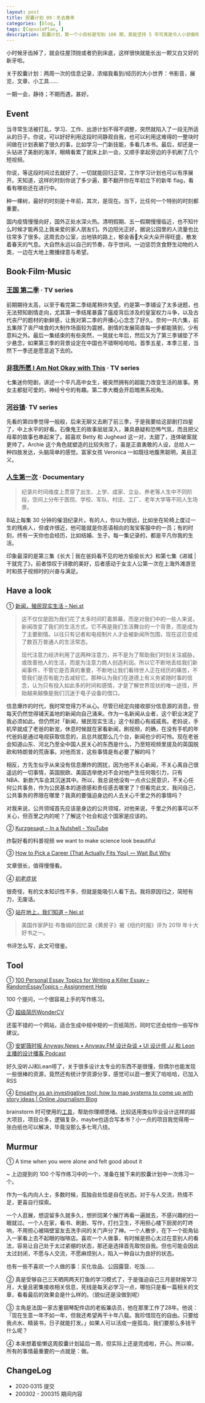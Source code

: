 ```yaml
---
layout: post
title: 胶囊计划 09：冬去春来
categories: [blog, ]
tags: [CapsulePlan, ]
description: 胶囊计划，第一个小目标是写到 100 期，真能坚持 5 年可真是令人小骄傲呢
---
```


小时候牙齿掉了，就会往屋顶抛或者扔到床底，这样很快就能长出一颗又白又好的新牙啦。

关于胶囊计划：两周一次的信息记录，浓缩我看到/经历的大小世界：书影音，展览，文章、小工具……

一期一会，静待；不期而遇，甚好。

## Event

当寻常生活被打乱，学习、工作、出游计划不得不调整，突然就陷入了一段无所适从的日子。你说，可以好好利用这段时间静观自我，也可以利用这难得的一整块时间做在计划表躺了很久的事，比如学习一门新技能，多看几本书。最后，却还是一头钻进了美剧的海洋，眼睛看累了就床上趴一会，又顺手拿起旁边的手机刷了几个短视频。

你说，等这段时间过去就好了，一切就能回归正常，工作学习计划也可以有序展开。天知道，这样的时刻你说了多少遍，要不翻开你在年初立下的新年 flag，看看有哪些还在进行中。

种一棵树，最好的时刻是十年前，其次，是现在。当下，比任何一个特别的时刻都重要。

国内疫情慢慢向好，国外正处水深火热。清明假期、五一假期慢慢临近，也不知什么时候才能再见上我亲爱的家人朋友们。外边阳光正好，据说公园里的人流量也比往常多了很多。这周去办公室，出地铁的路上，郁金香🌷大朵大朵开得旺盛，散发着春天的气息。大自然永远以自己的节奏，存于世间。一边惩罚贪食野生动物的人类，一边在大地上撒播绿意与希望。

## Book·Film·Music

### [王国 第二季](https://movie.douban.com/subject/30306401/) · TV series

前期期待太高，以至于看完第二季结尾稍许失望。约是第一季铺设了太多谜题，也无法预知剧情走向，尤其第一季结尾暴露了瘟疫背后涉及的皇室权力斗争，以及古代丧尸的题材的新鲜感，让我对第二季的开播心心念念了好久。奈何一共六集，前五集除了丧尸啃食的大制作场面较为震撼，剧情的发展简直每一步都能猜到，少有意料之外。最后一集结束的有些突然，一晃就七年后，然后又为了第三季铺垫了不少悬念，如果第三季的背景设定在中国也不错啊哈哈哈。首季五星，本季三星，当然下一季还是愿意追下去的。

### [非我所愿 I Am Not Okay with This](https://movie.douban.com/subject/30402183/) · TV series

七集迷你短剧，讲述一个平凡高中女生，被突然拥有的超能力改变生活的故事。男女主都挺可爱的，神经兮兮的有趣。第二季大概会开启暗黑系视角。

### [河谷镇](https://movie.douban.com/subject/30192286/)· TV series

先看的第四季觉得一般般，后来无聊又去刷了前三季，于是我要给这部剧打四星了，中上水平的好看。石像鬼王的故事层层深入，兼具悬疑和恐怖气氛，而且把父母辈的故事也串起来了。超喜欢 Betty 和 Jughead 这一对，太甜了，连体破案就更帅了。Archie 这个角色就塑造的比较失败了，虽是正直勇敢的人设，总给人一种四肢发达，头脑简单的感觉。富家女孩 Veronica 一如既往地腹黑聪明，美且正义。

### [人生第一次](https://www.bilibili.com/bangumi/media/md28227065/?from=search&seid=4214722862062979636) · Documentary

> 纪录片时间维度上贯穿了出生、上学、成家、立业、养老等人生中不同阶段，空间上分布于医院、学校、军队、村庄、工厂、老年大学等不同人生场景。

B站上每集 30 分钟的催泪纪录片。有的人，你以为很远，比如坐在轮椅上度过一生的残疾人，但或许很近，他可能就是你恶语相向的淘宝客服中的一员；有的时刻，终有一天你也会经历，比如结婚、生子。每一集记录的，都是平凡你我的生活。

印象最深的是第三集《长大 | 我在爸妈看不见的地方偷偷长大》和第七集《进城 | 干就完了》，前者惊叹于诗歌的美好，后者感动于女主人公第一次在上海外滩游览时和孩子视频时的兴奋与满足。

## Have a look

① [新闻，殖民现实生活 – Nei.st](https://nei.st/medium/the-guardian/how-the-news-took-over-reality)

> 这不仅仅是因为我们花了太多时间盯着屏幕，而是对我们中的一些人来说，新闻改变了我们的生活方式，它不再是我们生活舞台的一个背景，而是成为了主要剧情。以往只有记者和电视制片人才会被新闻所包围，现在这已变成了数百万普通人的生活常态。
> 
> 现代注意力经济利用了这两种注意力，并不是为了帮助我们时刻关注威胁，或改善他人的生活，而是为注意力商人创造利润。所以它不断地丢给我们新闻事件，不管它是否真的重要，不断地让我们看待世人正在经历的痛苦，不管我们是否有能力去减轻它。那种认为我们在道德上有义务紧随时事的信念，认为只有投入如此多的时间和感情，才是了解世界现状的唯一途径，开始越来越像是我们沉迷于电子设备的借口。

信息爆炸的时代，我时常觉得力不从心。尽管已经定向接收部分信息源的消息，但每天仍然觉得铺天盖地的新闻向自己涌来。作为一名新闻从业者，这个职业决定了我必须如此。但仍然对「新闻，殖民现实生活」这个标题心有戚戚焉。老妈说，手机早就成了老爸的新宠，休息时候就在家看新闻，刷视频，的确，在没有手机的年代爸妈是通过电视获取信息的，且总共就那么几个台，新闻也少的可怜。现在老爸会知道山东、河北乃至全中国人民关心的东西是什么，乃至短视频里提及的英国脱欧和特朗普的荒唐事。对他而言，这些事情是有必要了解的吗？

相反，方先生似乎从来没有信息爆炸的困扰，因为他不关心新闻，不关心离自己很遥远的一切事情，英国脱欧、美国选举绝对不会对他产生任何吸引力，只有 NBA、新款汽车会其沉迷其中。所以，我总说他没有一点点公民意识，不关心任何公共事务，作为公民基本的道德感和责任感去哪里了？但看完此文，我问自己，公共事务的界限在哪里？我真的要强迫身边的人去关心千里之外的事情吗？

对我来说，公共领域首先应该是身边的公共领域，对他来说，千里之外的事可以不关心，但百里之内的呢？了解这个社会和这个国家是应该的。

② [Kurzgesagt – In a Nutshell - YouTube](https://www.youtube.com/user/Kurzgesagt/)

炸裂好看的科普视频 we want to make science look beautiful

③ [How to Pick a Career (That Actually Fits You) — Wait But Why](https://waitbutwhy.com/2018/04/picking-career.html)

文章很长，值得慢慢看。

④ [初老症状](https://mp.weixin.qq.com/s/T3KyZgO7yMXf7wRce2Wv3g)

很奇怪，有的文本知识性不多，但就是能吸引人看下去。我将原因归之，简短有力，无废话。

⑤ [站在地上，我们知道 – Nei.st](https://nei.st/medium/caixin/cw894k)

> 美国作家萨拉·布鲁姆的回忆录《黄房子》被《纽约时报》评为 2019 年十大好书之一。

书评怎么写，此文可借鉴。

## Tool

① [100 Personal Essay Topics for Writing a Killer Essay – RandomEssayTopics – Assignment Help](https://randomessaytopics.com/personal/)  

100 个提问，一个很容易上手的写作练习。

② [超级简历WonderCV](https://www.wondercv.com/)

还蛮不错的一个网站，适合生成中规中矩的一页纸简历，同时它还会给你一些写作建议。

③ [安妮薇时报 Anyway.News • Anyway.FM 设计杂谈 • UI 设计师 JJ 和 Leon 主播的设计播客 Podcast](https://anyway.fm/news.php?page=2)

好久没听JJ和Lean唠了，关于很多设计太专业的东西不是很懂，但偶尔也能发现一些很棒的资源，竟然还有统计学资源分享，感觉可以逛一整天了哈哈哈，已加入 RSS

④ [Empathy as an investigative tool: how to map systems to come up with story ideas | Online Journalism Blog](https://onlinejournalismblog.com/2020/02/19/empathy-investigative-journalism-story-ideas/)

brainstorm 时可使用的[工具](https://kumu.io/sarahdd/test#resume)，帮助你理顺思绪。比较适用类似毕业设计这样的超大项目，项目众多，逻辑复杂，maybe也适合写本书？小一点的项目我觉得用一张白纸也可以解决，毕竟没那么多七弯八绕。

## Murmur

① A time when you were alone and felt good about it

~ 上边提到的 100 个写作练习中的一个，准备在接下来的胶囊计划中一次练习一个。

作为一名内向人士，多数时候，孤独自处恰是自在状态。对于与人交流，热情不足，更喜自行探索。

一个人逛展，想逗留多久就多久，想折回某个展厅再看一遍就去，不感兴趣的扫一眼就过。一个人在家，看书、刷剧、写作，打扫卫生，不用担心楼下厨房的叮咚响，不用担心被隔壁室友去洗手间的关门声分了神。一个人散步，在下一个街角钻入一家看上去不起眼的咖啡店。喜欢一个人做事，有时候是担心太过在意别人的看法，容易让自己处于太过紧绷的状态，那还是选择首先取悦自我。但也可能会因此太过封闭，不愿与人交流，不愿麻烦别人，陷入一种自以为良好的状态。

也有一些不喜欢一个人做的事：买化妆品、公园露营、吃饭……

② 真是受够自己三天晒网两天打鱼的学习模式了，于是强迫自己三月是财报学习月，大量且密集接收相关信息，死线是每天必学习一点，哪怕只是看一篇相关的文章，看看最后的效果会是什么样的。（貌似还是没做到呢）

③ 主角是法国一家古董钢琴配件店的老板兼店员，他在那里工作了28年。他说：「现在生意一年不如一年，但我还希望再干十年八载。我珍惜现在的自由。只要给我点水、精装书，日子就能打发。」如果人可以活成一座孤岛，我们要那么多钱干什么呢？

④ 本来想着偷懒这周胶囊计划延后一周，但实际上还是完成啦，开心。所以嘛，所有的事情最重要的一点就是：做。

## ChangeLog

- 2020·0315 提交
- 200302 - 200315 期间内容